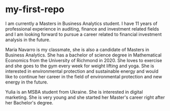 # my-first-repo
I am currently a Masters in Business Analytics student. I have 11 years of professional experience in auditing, finance and investment related fields and I am looking forward to pursue a career related to financial investment analysis in the future.

Maria Navarro is my classmate, she is also a candidate of Masters in Business Analytics. She has a bachelor of science degree in Mathematical Economics from the University of Richmond in 2020. She loves to exercise and she goes to the gym every week for weight lifting and yoga. She is interested in environmental protection and sustainable energy and would like to continue her career in the field of environmental protection and new energy in the future.

Yulia is an MSBA student from Ukraine. She is interested in digital marketing. She is very young and she started her Master's career right after her Bachelor's degree.
